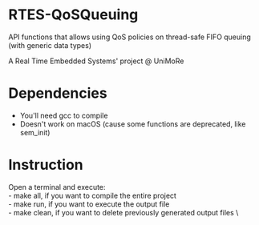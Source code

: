 # RTES-QoSQueuing
API functions that allows using QoS policies on thread-safe FIFO queuing (with generic data types)

A Real Time Embedded Systems' project @ UniMoRe

# Dependencies
- You'll need gcc to compile
- Doesn't work on macOS (cause some functions are deprecated, like sem_init)

# Instruction
Open a terminal and execute: \
    - make all, if you want to compile the entire project \
    - make run, if you want to execute the output file \
    - make clean, if you want to delete previously generated output files \
